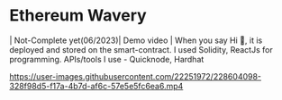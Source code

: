 # Ethereum Wavery
| Not-Complete yet(06/2023)| Demo video | 
When you say Hi 👋, it is deployed and stored on the smart-contract. 
I used Solidity, ReactJs for programming.
APIs/tools I use - Quicknode, Hardhat



https://user-images.githubusercontent.com/22251972/228604098-328f98d5-f17a-4b7d-af6c-57e5e5fc6ea6.mp4

